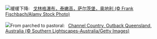 ![](https://www.bing.com/th?id=OHR.GollingerFalls_ZH-CN1137680822_UHD.jpg&w=1000)缓缓下降:&nbsp;&ensp;[戈林格瀑布，泰嫩高，萨尔茨堡，奥地利 (© Frank Fischbach/Alamy Stock Photo)](https://www.bing.com/th?id=OHR.GollingerFalls_ZH-CN1137680822_UHD.jpg)
<br><br/>
![](https://www.bing.com/th?id=OHR.ChannelOutback_EN-US7094425288_UHD.jpg&w=1000)From parched to pastoral:&nbsp;&ensp;[Channel Country, Outback Queensland, Australia (© Southern Lightscapes-Australia/Getty Images)](https://www.bing.com/th?id=OHR.ChannelOutback_EN-US7094425288_UHD.jpg)
<br><br/>
